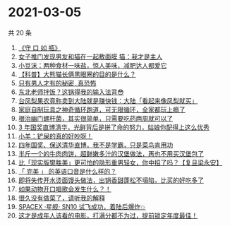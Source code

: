 # 2021-03-05

共 20 条

<!-- BEGIN ZHIHUVIDEO -->
<!-- 最后更新时间 Fri Mar 05 2021 09:37:15 GMT+0800 (China Standard Time) -->
1. [《守 口 如 瓶》](https://www.zhihu.com/zvideo/1350884658654093312)
1. [女子推门发现男友和猫在一起敷面膜 猫：我才是主人](https://www.zhihu.com/zvideo/1350484599185707008)
1. [小豆沫：两种食材一味盐，惊人美味，减肥达人都爱它](https://www.zhihu.com/zvideo/1350834659262234624)
1. [【科普】大熊猫长俩黑眼圈的目的是什么？](https://www.zhihu.com/zvideo/1350864964861775872)
1. [只有男人才有的秘密, 真恐怖](https://www.zhihu.com/zvideo/1350459632889008128)
1. [东北老师拌饭？这锅得我的输入法背😳](https://www.zhihu.com/zvideo/1350850470169321473)
1. [台凤梨果农竟称卖到大陆就是赚快钱：大陆「看起来像凤梨就买」](https://www.zhihu.com/zvideo/1350859312269479937)
1. [家庭自制玩具之神奇循环跑道，可无限循环，全家都玩上瘾了](https://www.zhihu.com/zvideo/1350817429715722240)
1. [根治幽门螺杆菌，其实很简单，只需要吃药两周就可以了](https://www.zhihu.com/zvideo/1350404621412835328)
1. [3 年国奖直博清华，光鲜背后是拼了命的努力，姑娘你配得上这么优秀](https://www.zhihu.com/zvideo/1350896447836098560)
1. [小羊：铲屎的真的好吵呀！](https://www.zhihu.com/zvideo/1350902883609718784)
1. [四年国奖、保送清华直博，我不是学霸，只是菜鸟肯用功](https://www.zhihu.com/zvideo/1350896809586311168)
1. [半斤一个的牛肉肉饼，超鲜嫩多汁的汉堡做法，再也不用买汉堡包了](https://www.zhihu.com/zvideo/1350916418192457728)
1. [比「现实版樊胜美」更可怕的隐形重男轻女，你中招了吗？【复旦梁永安】](https://www.zhihu.com/zvideo/1350481606768025600)
1. [「 完美 」 的英语口音是什么样的？](https://www.zhihu.com/zvideo/1350152583374336000)
1. [即将失传开水烫面馒头做法，出锅香甜蓬松不塌陷，比买的好吃多了](https://www.zhihu.com/zvideo/1350726237761957889)
1. [如果动物开口唱歌会发生什么？！](https://www.zhihu.com/zvideo/1350771122141679616)
1. [很久没有做菜了，请听我的解释](https://www.zhihu.com/zvideo/1350758384669515776)
1. [SPACEX ·星舰· SN10 试飞成功，着陆后爆炸💥](https://www.zhihu.com/zvideo/1350721010052894721)
1. [这才是成年人该看的电影，打满分都不为过，提前锁定年度最佳！](https://www.zhihu.com/zvideo/1350376764418560000)
<!-- END ZHIHUVIDEO -->
